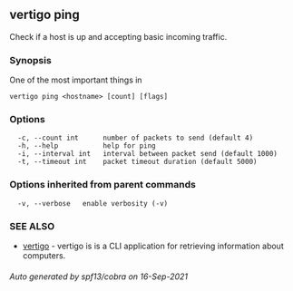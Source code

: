 ## vertigo ping

Check if a host is up and accepting basic incoming traffic.

### Synopsis

One of the most important things in

```
vertigo ping <hostname> [count] [flags]
```

### Options

```
  -c, --count int      number of packets to send (default 4)
  -h, --help           help for ping
  -i, --interval int   interval between packet send (default 1000)
  -t, --timeout int    packet timeout duration (default 5000)
```

### Options inherited from parent commands

```
  -v, --verbose   enable verbosity (-v)
```

### SEE ALSO

* [vertigo](vertigo.md)	 - 
vertigo is is a CLI application for retrieving information about computers.

###### Auto generated by spf13/cobra on 16-Sep-2021
